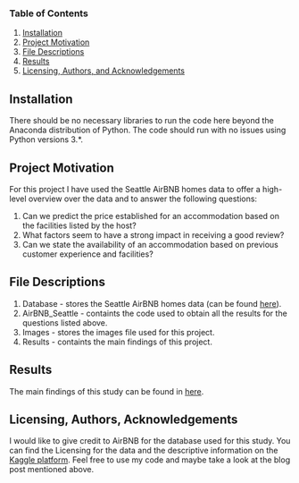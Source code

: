 ### Table of Contents

1. [Installation](#installation)
2. [Project Motivation](#motivation)
3. [File Descriptions](#files)
4. [Results](#results)
5. [Licensing, Authors, and Acknowledgements](#licensing)

## Installation <a name="installation"></a>
There should be no necessary libraries to run the code here beyond the Anaconda distribution of Python. The code should run with no issues using Python versions 3.*.

## Project Motivation<a name="motivation"></a>
For this project I have used the Seattle AirBNB homes data to offer a high-level overview over the data and to answer the following questions:
1.	Can we predict the price established for an accommodation based on the facilities listed by the host?
2.	What factors seem to have a strong impact in receiving a good review?
4.	Can we state the availability of an accommodation based on previous customer experience and facilities?

## File Descriptions <a name="files"></a>
1. Database - stores the Seattle AirBNB homes data (can be found [here](https://www.kaggle.com/airbnb/seattle/data?select=listings.csv)).
2. AirBNB_Seattle - containts the code used to obtain all the results for the questions listed above.
3. Images - stores the images file used for this project.
4. Results - containts the main findings of this project.

## Results<a name="results"></a>
The main findings of this study can be found in [here](https://medium.com/me/stories/drafts).

## Licensing, Authors, Acknowledgements<a name="licensing"></a>
I would like to give credit to AirBNB for the database used for this study. You can  find the Licensing for the data and the descriptive information on the [Kaggle platform](https://www.kaggle.com/airbnb/seattle/data?select=listings.csv). 
Feel free to use my code and maybe take a look at the blog post mentioned above. 
